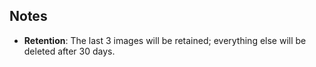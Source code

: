 ## Notes

- **Retention**: The last 3 images will be retained; everything else will be deleted after 30 days.
